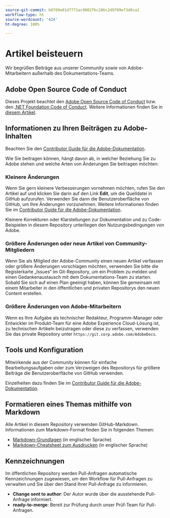 ```yaml
---
source-git-commit: b8709e01d7771ac9002fbc286c2d9709ef3d0ca2
workflow-type: ht
source-wordcount: '424'
ht-degree: 100%

---
```

# Artikel beisteuern

Wir begrüßen Beiträge aus unserer Community sowie von Adobe-Mitarbeitern außerhalb des Dokumentations-Teams.

## Adobe Open Source Code of Conduct

Dieses Projekt beachtet den [Adobe Open Source Code of Conduct](code-of-conduct.md) bzw. den [.NET Foundation Code of Conduct](https://dotnetfoundation.org/code-of-conduct). Weitere Informationen finden Sie in [diesem Artikel](contributing.md).

## Informationen zu Ihren Beiträgen zu Adobe-Inhalten

Beachten Sie den [Contributor Guide für die Adobe-Dokumentation](https://experienceleague.adobe.com/docs/contributor/contributor-guide/introduction.html?lang=de).

Wie Sie beitragen können, hängt davon ab, in welcher Beziehung Sie zu Adobe stehen und welche Arten von Änderungen Sie beitragen möchten:

### Kleinere Änderungen

Wenn Sie gern kleinere Verbesserungen vornehmen möchten, rufen Sie den Artikel auf und klicken Sie darin auf den Link **Edit**, um die Quelldatei in GitHub aufzurufen. Verwenden Sie dann die Benutzeroberfläche von GitHub, um Ihre Änderungen vorzunehmen. Weitere Informationen finden Sie im [Contributor Guide für die Adobe-Dokumentation](https://experienceleague.adobe.com/docs/contributor/contributor-guide/introduction.html?lang=de).

Kleinere Korrekturen oder Klarstellungen zur Dokumentation und zu Code-Beispielen in diesem Repository unterliegen den Nutzungsbedingungen von Adobe.

### Größere Änderungen oder neue Artikel von Community-Mitgliedern

Wenn Sie als Mitglied der Adobe-Community einen neuen Artikel verfassen oder größere Änderungen vorschlagen möchten, verwenden Sie bitte die Registerkarte „Issues“ im Git-Repository, um ein Problem zu melden und einen Gedankenaustausch mit dem Dokumentations-Team zu starten. Sobald Sie sich auf einen Plan geeinigt haben, können Sie gemeinsam mit einem Mitarbeiter in den öffentlichen und privaten Repositorys den neuen Content erstellen.

<!--
If you submit a pull request with significant changes to documentation and code examples, you'll see a message in the pull request asking you to submit an online contribution license agreement (CLA). We need you to complete the online form before we can review your pull request.
-->

### Größere Änderungen von Adobe-Mitarbeitern

Wenn es Ihre Aufgabe als technischer Redakteur, Programm-Manager oder Entwickler im Produkt-Team für eine Adobe Experience Cloud-Lösung ist, zu technischen Artikeln beizutragen oder diese zu verfassen, verwenden Sie das private Repository unter `https://git.corp.adobe.com/AdobeDocs`.

<!--Employees from other parts of the Adobe world should use the public repo for minor updates.-->

## Tools und Konfiguration

Mitwirkende aus der Community können für einfache Bearbeitungsaufgaben oder zum Verzweigen des Repositorys für größere Beiträge die Benutzeroberfläche von GitHub verwenden.

Einzelheiten dazu finden Sie im [Contributor Guide für die Adobe-Dokumentation](https://experienceleague.adobe.com/docs/contributor/contributor-guide/introduction.html?lang=de).

## Formatieren eines Themas mithilfe von Markdown

Alle Artikel in diesem Repository verwenden GitHub-Markdown. Informationen zum Markdown-Format finden Sie in folgenden Themen:

* [Markdown-Grundlagen](https://docs.github.com/de/get-started/writing-on-github/getting-started-with-writing-and-formatting-on-github) (in englischer Sprache)
* [Markdown-Cheatsheet zum Ausdrucken](https://guides.github.com/pdfs/markdown-cheatsheet-online.pdf) (in englischer Sprache)

## Kennzeichnungen

Im öffentlichen Repository werden Pull-Anfragen automatische Kennzeichnungen zugewiesen, um den Workflow für Pull-Anfragen zu verwalten und Sie über den Stand Ihrer Pull-Anfrage zu informieren.

* **Change sent to author**: Der Autor wurde über die ausstehende Pull-Anfrage informiert.
* **ready-to-merge**: Bereit zur Prüfung durch unser Prüf-Team für Pull-Anfragen.
